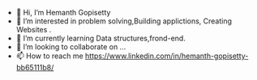 - 👋 Hi, I’m Hemanth Gopisetty
- 👀 I’m interested in problem solving,Building applictions, Creating Websites .
- 🌱 I’m currently learning Data structures,frond-end.
- 💞️ I’m looking to collaborate on ...
- 📫 How to reach me https://www.linkedin.com/in/hemanth-gopisetty-bb65111b8/

<!---
508136hemanth/508136hemanth is a ✨ special ✨ repository because its `README.md` (this file) appears on your GitHub profile.
You can click the Preview link to take a look at your changes.
--->
